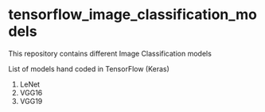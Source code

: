 # tensorflow_image_classification_models

This repository contains different Image Classification models

List of models hand coded in TensorFlow (Keras)
1. LeNet
2. VGG16
3. VGG19
